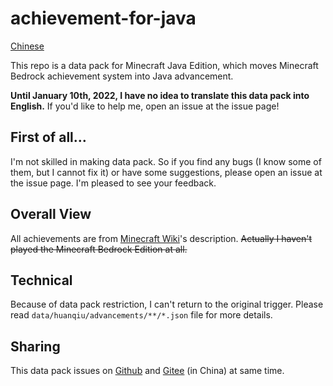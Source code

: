 # achievement-for-java

[Chinese](README.md)

This repo is a data pack for Minecraft Java Edition, which moves Minecraft Bedrock achievement system into Java advancement.

**Until January 10th, 2022, I have no idea to translate this data pack into English.** If you'd like to help me, open an issue at the issue page!

## First of all…

I'm not skilled in making data pack. So if you find any bugs (I know some of them, but I cannot fix it) or have some suggestions, please open an issue at the issue page. I'm pleased to see your feedback.

## Overall View

All achievements are from [Minecraft Wiki](https://minecraft.fandom.com/)'s description. ~~Actually I haven't played the Minecraft Bedrock Edition at all.~~

## Technical

Because of data pack restriction, I can't return to the original trigger. Please read ``data/huanqiu/advancements/**/*.json`` file for more details.

## Sharing

This data pack issues on [Github](https://github.com/huanqiugame/achievement-for-java/) and [Gitee](https://gitee.com/huan-qiu/achievement-for-java/) (in China) at same time. 